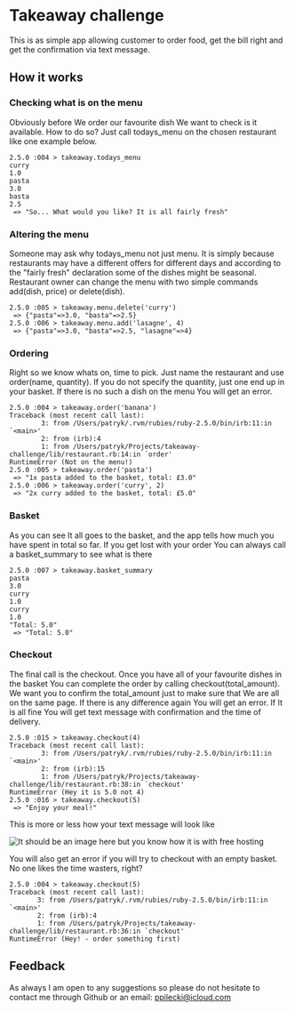 # Takeaway challenge #
This is as simple app allowing customer to order food, get the bill right and get the confirmation via text message.

## How it works ##

### Checking what is on the menu ###
Obviously before We order our favourite dish We want to check is it available. How to do so? Just call todays_menu on the chosen restaurant like one example below.
```
2.5.0 :004 > takeaway.todays_menu
curry
1.0
pasta
3.0
basta
2.5
 => "So... What would you like? It is all fairly fresh"
 ```

### Altering the menu ###
Someone may ask why todays_menu not just menu. It is simply because restaurants may have a different offers for different days and according to the "fairly fresh" declaration some of the dishes might be seasonal. Restaurant owner can change the menu with two simple commands add(dish, price) or delete(dish).
```
2.5.0 :005 > takeaway.menu.delete('curry')
 => {"pasta"=>3.0, "basta"=>2.5}
2.5.0 :006 > takeaway.menu.add('lasagne', 4)
 => {"pasta"=>3.0, "basta"=>2.5, "lasagne"=>4}
 ```

### Ordering ###
Right so we know whats on, time to pick. Just name the restaurant and use order(name, quantity). If you do not specify the quantity, just one end up in your basket. If there is no such a dish on the menu You will get an error.
```
2.5.0 :004 > takeaway.order('banana')
Traceback (most recent call last):
        3: from /Users/patryk/.rvm/rubies/ruby-2.5.0/bin/irb:11:in `<main>'
        2: from (irb):4
        1: from /Users/patryk/Projects/takeaway-challenge/lib/restaurant.rb:14:in `order'
RuntimeError (Not on the menu!)
2.5.0 :005 > takeaway.order('pasta')
 => "1x pasta added to the basket, total: £3.0"
2.5.0 :006 > takeaway.order('curry', 2)
 => "2x curry added to the basket, total: £5.0"
```

### Basket ###
As you can see It all goes to the basket, and the app tells how much you have spent in total so far. If you get lost with your order You can always call a basket_summary to see what is there
```
2.5.0 :007 > takeaway.basket_summary
pasta
3.0
curry
1.0
curry
1.0
"Total: 5.0"
 => "Total: 5.0"
 ```

### Checkout ###
The final call is the checkout. Once you have all of your favourite dishes in the basket You can complete the order by calling checkout(total_amount). We want you to confirm the total_amount just to make sure that We are all on the same page. If there is any difference again You will get an error. If It is all fine You will get text message with confirmation and the time of delivery.
```
2.5.0 :015 > takeaway.checkout(4)
Traceback (most recent call last):
        3: from /Users/patryk/.rvm/rubies/ruby-2.5.0/bin/irb:11:in `<main>'
        2: from (irb):15
        1: from /Users/patryk/Projects/takeaway-challenge/lib/restaurant.rb:38:in `checkout'
RuntimeError (Hey it is 5.0 not 4)
2.5.0 :016 > takeaway.checkout(5)
 => "Enjoy your meal!"
 ```
This is more or less how your text message will look like

![It should be an image here but you know how it is with free hosting](https://s17.postimg.org/z6vs46g4f/Screenshot_20180402-133002.png)

You will also get an error if you will try to checkout with an empty basket. No one likes the time wasters, right?

 ```
 2.5.0 :004 > takeaway.checkout(5)
Traceback (most recent call last):
        3: from /Users/patryk/.rvm/rubies/ruby-2.5.0/bin/irb:11:in `<main>'
        2: from (irb):4
        1: from /Users/patryk/Projects/takeaway-challenge/lib/restaurant.rb:36:in `checkout'
RuntimeError (Hey! - order something first)
 ```
## Feedback ##
As always I am open to any suggestions so please do not hesitate to contact me through Github or an email: ppilecki@icloud.com
